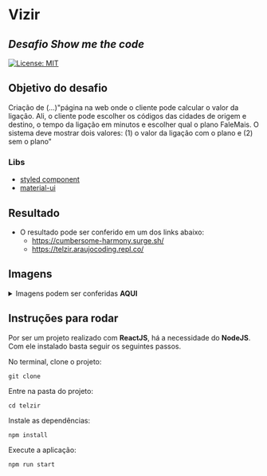 # Vizir
## *Desafio Show me the code*

[![License: MIT](https://img.shields.io/badge/License-MIT-yellow.svg)](https://github.com/Pereira-Araujo/users-api/blob/main/LICENSE.md)

## Objetivo do desafio

Criação de (...)"página na web onde o cliente pode calcular o valor da ligação. Ali, o cliente pode escolher os
códigos das cidades de origem e destino, o tempo da ligação em minutos e escolher qual o
plano FaleMais. O sistema deve mostrar dois valores: (1) o valor da ligação com o plano e (2)
sem o plano"

### Libs
- [styled component](https://styled-components.com/)
- [material-ui](https://material-ui.com/pt/)


## Resultado
-  O resultado pode ser conferido em um dos links abaixo:
   -   https://cumbersome-harmony.surge.sh/
   -   https://telzir.araujocoding.repl.co/
  

## Imagens 
<details>
  <summary>Imagens podem ser conferidas <b>AQUI</b> </summary>
  
  <h2>Versão desktop<h2>
    
    

![image](https://user-images.githubusercontent.com/60116988/123711158-5f1d5400-d846-11eb-9496-48a5c8370f4d.png)
    ![image](https://user-images.githubusercontent.com/60116988/123711196-72c8ba80-d846-11eb-9731-618062913bc0.png)

  
  
  <h2>Versão mobile<h2>
    
 
 ![image](https://user-images.githubusercontent.com/60116988/123711271-98ee5a80-d846-11eb-9706-e1c464503ecc.png)![image](https://user-images.githubusercontent.com/60116988/123711320-aefc1b00-d846-11eb-8cc0-61a7bad91274.png)



</details>

## Instruções para rodar
Por ser um projeto realizado com **ReactJS**, há a necessidade do **NodeJS**. Com ele instalado basta seguir os seguintes passos.

No terminal, clone o projeto:
```
git clone 
```

Entre na pasta do projeto:
```
cd telzir
```

Instale as dependências:
```
npm install
```

Execute a aplicação:
```
npm run start 
```
